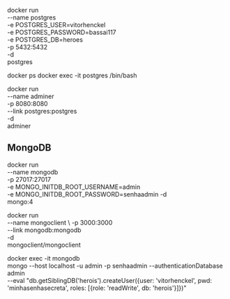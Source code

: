 docker run \
    --name postgres \
    -e POSTGRES_USER=vitorhenckel \
    -e POSTGRES_PASSWORD=bassai117 \
    -e POSTGRES_DB=heroes \
    -p 5432:5432 \
    -d \
    postgres


docker ps
docker exec -it postgres /bin/bash

docker run \
    --name adminer \
    -p 8080:8080 \
    --link postgres:postgres \
    -d \
    adminer

## MongoDB
docker run \
    --name mongodb \
    -p 27017:27017 \
    -e MONGO_INITDB_ROOT_USERNAME=admin \
    -e MONGO_INITDB_ROOT_PASSWORD=senhaadmin
    -d \
    mongo:4

docker run \
    --name mongoclient \ 
    -p 3000:3000 \
    --link mongodb:mongodb \
    -d \
    mongoclient/mongoclient

docker exec -it mongodb \
    mongo --host localhost -u admin -p senhaadmin --authenticationDatabase admin \
    --eval "db.getSiblingDB('herois').createUser({user: 'vitorhenckel', pwd: 'minhasenhasecreta', roles: [{role: 'readWrite', db: 'herois'}]})"

